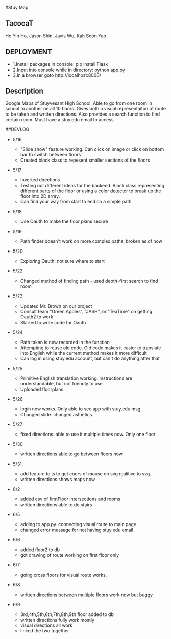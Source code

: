 #Stuy Map
## TacocaT
Ho Yin Ho, Jason Shin, Javis Wu, Kah Soon Yap

## DEPLOYMENT
* 1.Install packages in console: pip install Flask
* 2.Input into console while in directory: python app.py
* 3.In a browser goto http://localhost:8000/

## Description
Google Maps of Stuyvesant High School. Able to go from one room in school to another on all 10 floors. Gives both a visual representaiton of route to be taken and written directions. Also provides a search function to find certain room. Must have a stuy.edu email to access. 

##DEVLOG

* 5/16
  * "Slide show" feature working. Can click on image or click on bottom bar to switch between floors
  * Created block class to repesent smaller sections of the floors

* 5/17
  * Inverted directions
  * Testing out different ideas for the backend. Block class representing different parts of the floor or using a color detector to break up the floor into 2D array.
  * Can find your way from start to end on a simple path

* 5/18
  * Use Oauth to make the floor plans secure

* 5/19
  * Path finder doesn't work on more complex paths: broken as of now

* 5/20
  * Exploring Oauth: not sure where to start

* 5/22
  * Changed method of finding path - used depth-first search to find room

* 5/23
  * Updated Mr. Brown on our project
  * Consult team "Green Apples", "JASH", or "TeaTime" on getting Oauth2 to work
  * Started to write code for Oauth

* 5/24
  * Path taken is now recorded in the function
  * Attempting to reuse old code. Old code makes it easier to translate into English while the current method makes it more difficult
  * Can log in using stuy.edu account, but can't do anything after that

* 5/25
  * Primitive English translation working. Instructions are understandable, but not friendly to use
  * Uploaded floorplans

* 5/26
  * login now works. Only able to see app with stuy.edu msg
  * Changed slide. changed asthetics. 

* 5/27
  * fixed directions. able to use it multiple times now. Only one floor
 
* 5/30
  * written directions able to go between floors now

* 5/31
  * add feature to js to get coors of mouse on svg realitive to svg.
  * written directions shows maps now

* 6/2 
  * added csv of firstFloor intersections and rooms
  * written directions able to do stairs

* 6/5
  * adding to app.py. connecting visual route to main page.
  * changed error message for not having stuy.edu email
 
* 6/6
  * added floor2 to db
  * got drawing of route working on first floor only

* 6/7
  * going cross floors for visual route works.

* 6/8 
  * written directions between multiple floors work now but buggy

* 6/9
  * 3rd,4th,5th,6th,7th,8th,9th floor added to db
  * written directions fully work mostly
  * visual directions all work
  * linked the two together

